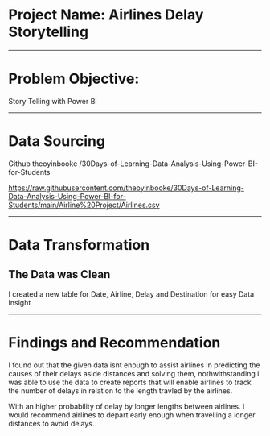 
 
# Project Name: Airlines Delay Storytelling

---
# Problem Objective:   
Story Telling with Power BI



---
# Data Sourcing
Github 
theoyinbooke /30Days-of-Learning-Data-Analysis-Using-Power-BI-for-Students

https://raw.githubusercontent.com/theoyinbooke/30Days-of-Learning-Data-Analysis-Using-Power-BI-for-Students/main/Airline%20Project/Airlines.csv


---
# Data Transformation

The Data was Clean
---
I created a new table for Date, Airline, Delay and Destination for easy Data Insight


---
# Findings and Recommendation

I found out that the given data isnt enough to assist airlines in predicting the causes of their delays aside distances and solving them, nothwithstanding i was able to use the data to create reports that will enable airlines to track the number of delays in relation to the length travled by the airlines.

With an higher probability of delay by longer lengths between airlines.
I would recommend airlines to depart early enough when travelling a longer distances to avoid delays.

